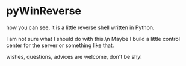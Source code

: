 # pyWinReverse

how you can see, it is a little reverse shell written in Python.

I am not sure what I should do with this.\n
Maybe I build a little control center for the server or something like that.

wishes, questions, advices are welcome,
don't be shy!
